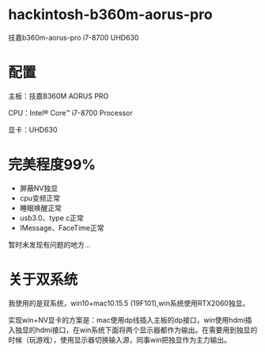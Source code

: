 # hackintosh-b360m-aorus-pro
技嘉b360m-aorus-pro i7-8700 UHD630
# 配置
主板：技嘉B360M AORUS PRO

CPU：Intel® Core™ i7-8700 Processor

显卡：UHD630
# 完美程度99%
- 屏蔽NV独显
- cpu变频正常
- 睡眠唤醒正常
- usb3.0、type c正常
- IMessage、FaceTime正常

暂时未发现有问题的地方...

# 关于双系统
我使用的是双系统，win10+mac10.15.5 (19F101),win系统使用RTX2060独显。

实现win+NV显卡的方案是：mac使用dp线插入主板的dp接口，win使用hdmi插入独显的hdmi接口，在win系统下面将两个显示器都作为输出。在需要用到独显的时候（玩游戏），使用显示器切换输入源，同事win把独显作为主力输出。

